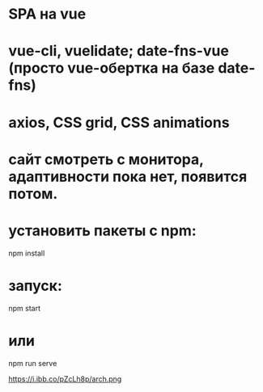 # SPA на vue


# vue-cli, vuelidate; date-fns-vue (просто vue-обертка на базе date-fns)
# axios, CSS grid, CSS animations
# сайт смотреть с монитора, адаптивности пока нет, появится потом. 


# установить пакеты с npm: 
npm install

# запуск:
npm start
# или
npm run serve


https://i.ibb.co/pZcLh8p/arch.png